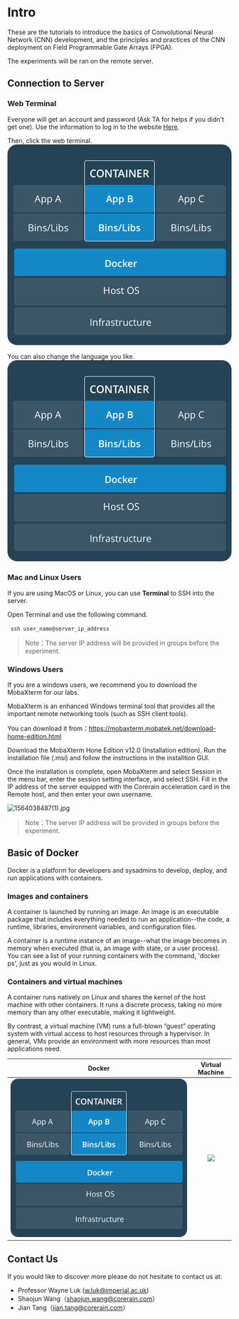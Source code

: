 # Intro

These are the tutorials to introduce the basics of Convolutional Neural Network (CNN) development, and the principles and practices of the CNN deployment on Field Programmable Gate Arrays (FPGA).

The experiments will be ran on the remote server.  

## Connection to Server

### Web Terminal
Everyone will get an account and password (Ask TA for helps if you didn't get one). Use the information to log in to the website [Here](https://demo.chiefdata.net).

Then, click the web terminal.
![](./Container@2x.png)

You can also change the language you like.
![](./Container@2x.png)

### Mac and Linux Users

If you are using MacOS or Linux, you can use **Terminal** to SSH into the server.

Open Terminal and use the following command. 

``` ssh user_name@server_ip_address```

> Note：The server IP address will be provided in groups before the experiment.

### Windows Users

If you are a windows users, we recommend you to download the MobaXterm for our labs.



MobaXterm is an enhanced Windows terminal tool that provides all the important remote networking tools (such as SSH client tools).



You can download it from：https://mobaxterm.mobatek.net/download-home-edition.html

Download the MobaXterm Hone Edition v12.0 (Installation edition). Run the installation file (.msi) and follow the instructions in the installtion GUI. 

Once the installation is complete, open MobaXterm and select Session in the menu bar, enter the session setting interface, and select SSH. Fill in the IP address of the server equipped with the Corerain acceleration card in the Remote host, and then enter your own username.

![1564038487(1).jpg](https://i.loli.net/2019/07/25/5d3955661b04a67264.jpg)

> Note：The server IP address will be provided in groups before the experiment.

## Basic of Docker
Docker is a platform for developers and sysadmins to develop, deploy, and run applications with containers.
### Images and containers
A container is launched by running an image. An image is an executable package that includes everything needed to run an application--the code, a runtime, libraries, environment variables, and configuration files.

A container is a runtime instance of an image--what the image becomes in memory when executed (that is, an image with state, or a user process). You can see a list of your running containers with the command, 'docker ps', just as you would in Linux.

### Containers and virtual machines
A container runs natively on Linux and shares the kernel of the host machine with other containers. It runs a discrete process, taking no more memory than any other executable, making it lightweight.

By contrast, a virtual machine (VM) runs a full-blown “guest” operating system with virtual access to host resources through a hypervisor. In general, VMs provide an environment with more resources than most applications need.

Docker             |  Virtual Machine
:-------------------------:|:-------------------------:
![](./Container@2x.png)  |  ![](VM@2x.png)

## Contact Us

If you would like to discover more please do not hesitate to contact us at:

- Professor Wayne Luk ([w.luk@imperial.ac.uk](mailto:w.luk@imperial.ac.uk))
- Shaojun Wang（shaojun.wang@corerain.com）
- Jian Tang（jian.tang@corerain.com）
